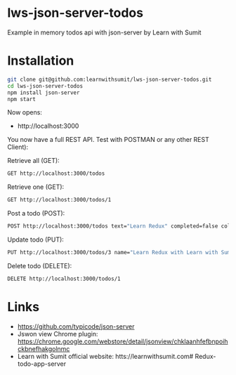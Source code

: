 # lws-json-server-todos

Example in memory todos api with json-server by Learn with Sumit

# Installation

```bash
git clone git@github.com:learnwithsumit/lws-json-server-todos.git
cd lws-json-server-todos
npm install json-server
npm start
```

Now opens:

- http://localhost:3000

You now have a full REST API. Test with POSTMAN or any other REST Client):

Retrieve all (GET):

```bash
GET http://localhost:3000/todos
```

Retrieve one (GET):

```bash
GET http://localhost:3000/todos/1
```

Post a todo (POST):

```bash
POST http://localhost:3000/todos text="Learn Redux" completed=false color="red"
```

Update todo (PUT):

```bash
PUT http://localhost:3000/todos/3 name="Learn Redux with Learn with Sumit" completed=true color="green"
```

Delete todo (DELETE):

```bash
DELETE http://localhost:3000/todos/1
```


# Links

- https://github.com/typicode/json-server
- Jswon view Chrome plugin: https://chrome.google.com/webstore/detail/jsonview/chklaanhfefbnpoihckbnefhakgolnmc
- Learn with Sumit official website: htts://learnwithsumit.com#   R e d u x - t o d o - a p p - s e r v e r  
 